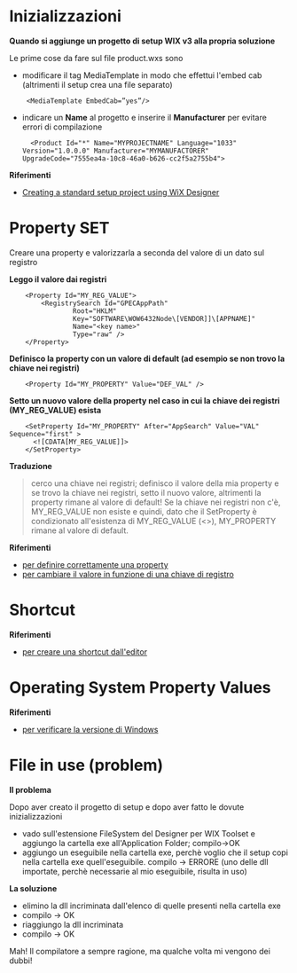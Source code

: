 # Inizializzazioni 

**Quando si aggiunge un progetto di setup WIX v3 alla propria soluzione**

Le prime cose da fare sul file product.wxs sono 

-  modificare il tag MediaTemplate in modo che effettui l'embed cab (altrimenti il setup crea una file separato) 
        
        <MediaTemplate EmbedCab=”yes”/>

- indicare un **Name** al progetto e inserire il **Manufacturer** per evitare errori di compilazione

        <Product Id="*" Name="MYPROJECTNAME" Language="1033" Version="1.0.0.0" Manufacturer="MYMANUFACTORER" UpgradeCode="7555ea4a-10c8-46a0-b626-cc2f5a2755b4">

**Riferimenti**
 - [Creating a standard setup project using WiX Designer](https://www.add-in-express.com/creating-addins-blog/2014/04/08/creating-standard-install-package-wix-designer/)


# Property SET

Creare una property e valorizzarla a seconda del valore di un dato sul registro

**Leggo il valore dai registri**
    

        <Property Id="MY_REG_VALUE">
            <RegistrySearch Id="GPECAppPath"
                    Root="HKLM"
                    Key="SOFTWARE\WOW6432Node\[VENDOR]]\[APPNAME]"
                    Name="<key name>"
                    Type="raw" />
        </Property>


**Definisco la property con un valore di default (ad esempio se non trovo la chiave nei registri)**
    


        <Property Id="MY_PROPERTY" Value="DEF_VAL" />


**Setto un nuovo valore della property nel caso in cui la chiave dei registri (MY_REG_VALUE) esista**
    


        <SetProperty Id="MY_PROPERTY" After="AppSearch" Value="VAL" Sequence="first" >
          <![CDATA[MY_REG_VALUE]]>
        </SetProperty>


**Traduzione**

> cerco una chiave nei registri; definisco il valore della mia property e se trovo la chiave nei registri, setto il nuovo 
> valore, altrimenti la property rimane al valore di default! Se la chiave nei registri non c'è, MY_REG_VALUE non esiste e 
> quindi, dato che il SetProperty è condizionato all'esistenza di MY_REG_VALUE (<<![CDATA[MY_REG_VALUE]]>>), MY_PROPERTY
> rimane al valore di default.

**Riferimenti**

- [per definire correttamente una property](http://codebuckets.com/2016/07/23/conditional-deployment-with-wix/)
- [per cambiare il valore in funzione di una chiave di registro](https://stackoverflow.com/questions/26753632/wix-how-do-i-set-property-conditionally)    



# Shortcut

**Riferimenti**

- [per creare una shortcut dall'editor](https://stackoverflow.com/questions/3303962/visual-studio-deployment-project-create-shortcut-to-deployed-executable)


# Operating System Property Values

**Riferimenti**

- [per verificare la versione di Windows](https://docs.microsoft.com/it-it/windows/desktop/Msi/operating-system-property-values)


# File in use (problem)

**Il problema**

Dopo aver creato il progetto di setup e dopo aver fatto le dovute inizializzazioni

- vado sull'estensione FileSystem del Designer per WIX Toolset e aggiungo la cartella exe all'Application Folder; compilo->OK
- aggiungo un eseguibile nella cartella exe, perchè voglio che il setup copi nella cartella exe quell'eseguibile. compilo -> ERRORE (uno delle dll importate, perchè necessarie al mio eseguibile, risulta in uso)

**La soluzione**

- elimino la dll incriminata dall'elenco di quelle presenti nella cartella exe
- compilo -> OK
- riaggiungo la dll incriminata
- compilo -> OK

Mah! Il compilatore a sempre ragione, ma qualche volta mi vengono dei dubbi!


